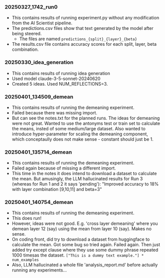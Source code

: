 ### 20250327_1742_run0

- This contains results of running experiment.py without any modification from the AI Scientist pipeline.
- The predictions.csv files show that text generated by the model after being steered.
  - The files are named `predictions_{split}_{layer}_{beta}`
- The results.csv file contains accuracy scores for each split, layer, beta combination.


### 20250330_idea_generation

- This contains results of running idea generation
- Used model claude-3-5-sonnet-20240620
- Created 5 ideas. Used NUM_REFLECTIONS=3.

### 20250401_134509_demean

- This contains results of running the demeaning experiment.
- Failed because there was missing import.
- But can see the notes.txt for the planned runs. The ideas for demeaning were not great. Wanted to use the antonyms test or train set to calculate the means, insted of some medium/large dataset. Also wanted to introduce hyper-parameter for scaling the demeaning component, which conceptaully does not make sense - constant should just be 1.

### 20250401_135714_demean

- This contains results of running the demeaning experiment.
- Failed again because of missing a different import.
- This time in the notes it does intend to download a dataset to calculate the mean. But amusingly, the LLM hallucinated results for Run 3 (whereas for Run 1 and 2 it says 'pending'): "Improved accuracy to 18% with layer combination [9,10,11] and beta=3"

### 20250401_140754_demean

- This contains results of running the demeaning experiment.
- This does run!
- However, ideas were not good. E.g. 'cross layer demeaning' where you demean layer 12 (say) using the mean from layer 10 (say). Makes no sense.
- On coding front, did try to download a dataset from huggingface to calculate the mean. Got some bug so tried again. Failed again. Then just added try except clause where they use some dummy phrase repeated 1000 timesas the dataset. `["This is a dummy text example."] * num_examples`
- Also, LLM hallucinated a whole file 'analysis_report.md' before actually running any experiments... 






